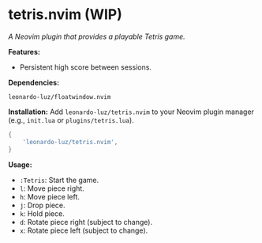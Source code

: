 # tetris.nvim (WIP)

*A Neovim plugin that provides a playable Tetris game.*

**Features:**

* Persistent high score between sessions.

**Dependencies:**

`leonardo-luz/floatwindow.nvim`

**Installation:**  Add `leonardo-luz/tetris.nvim` to your Neovim plugin manager (e.g., `init.lua` or `plugins/tetris.lua`).

```lua
{ 
    'leonardo-luz/tetris.nvim',
}
```

**Usage:**

* `:Tetris`: Start the game.
* `l`: Move piece right.
* `h`: Move piece left.
* `j`: Drop piece.
* `k`: Hold piece.
* `d`: Rotate piece right (subject to change).
* `x`: Rotate piece left (subject to change).
